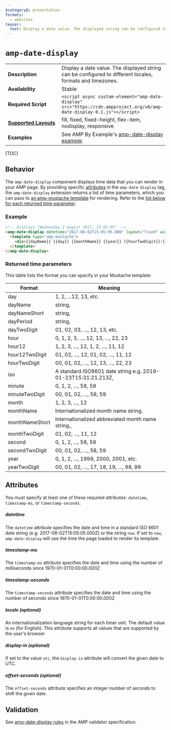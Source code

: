 ```yaml
---
$category@: presentation
formats:
  - websites
teaser:
  text: Display a date value. The displayed string can be configured to different locales, formats and timezones.
---
```

<!--
Copyright 2019 The AMP HTML Authors. All Rights Reserved.

Licensed under the Apache License, Version 2.0 (the "License");
you may not use this file except in compliance with the License.
You may obtain a copy of the License at

      http://www.apache.org/licenses/LICENSE-2.0

Unless required by applicable law or agreed to in writing, software
distributed under the License is distributed on an "AS-IS" BASIS,
WITHOUT WARRANTIES OR CONDITIONS OF ANY KIND, either express or implied.
See the License for the specific language governing permissions and
limitations under the License.
-->

# <a name="`amp-date-display`"></a> `amp-date-display`

<table>
  <tr>
    <td width="40%"><strong>Description</strong></td>
    <td>Display a date value. The displayed string can be configured to different locales, formats and timezones.</td>
  </tr>
  <tr>
    <td width="40%"><strong>Availability</strong></td>
    <td>Stable</td>
  </tr>
  <tr>
    <td width="40%"><strong>Required Script</strong></td>
    <td><code>&lt;script async custom-element="amp-date-display" src="https://cdn.ampproject.org/v0/amp-date-display-0.1.js">&lt;/script></code></td>
  </tr>
  <tr>
    <td width="40%"><strong><a href="https://www.ampproject.org/docs/guides/responsive/control_layout.html">Supported Layouts</a></strong></td>
    <td>fill, fixed, fixed-height, flex-item, nodisplay, responsive</td>
  </tr>
  <tr>
    <td width="40%"><strong>Examples</strong></td>
    <td>See AMP By Example's <a href="https://ampbyexample.com/components/amp-date-display/">amp-date-display example</a>.</td>
  </tr>
</table>

[TOC]

## Behavior

The `amp-date-display` component displays time data that you can render in your AMP page. By providing specific [attributes](#attributes) in the  `amp-date-display` tag, the `amp-date-display` extension returns a list of time parameters, which you can pass to [an amp-mustache template](https://www.ampproject.org/docs/reference/components/amp-mustache) for rendering. Refer to the [list below for each returned time parameter](#returned-time-parameters).

### Example

```html
<!-- Displays "Wednesday 2 August 2017, 15:05:05" -->
<amp-date-display datetime="2017-08-02T15:05:05.000" layout="fixed" width="360" height="20">
  <template type="amp-mustache">
    <div>{{dayName}} {{day}} {{monthName}} {{year}} {{hourTwoDigit}}:{{minuteTwoDigit}}:{{secondTwoDigit}}</div>
  </template>
</amp-date-display>
```

### Returned time parameters

This table lists the format you can specify in your Mustache template:

Format | Meaning
-- | --
day | 1, 2, ...12, 13, etc.
dayName | string,
dayNameShort | string,
dayPeriod | string,
dayTwoDigit | 01, 02, 03, ..., 12, 13, etc.
hour | 0, 1, 2, 3, ..., 12, 13, ..., 22, 23
hour12 | 1, 2, 3, ..., 12, 1, 2, ..., 11, 12
hour12TwoDigit | 01, 02, ..., 12, 01, 02, ..., 11, 12
hourTwoDigit | 00, 01, 02, ..., 12, 13, ..., 22, 23
iso | A standard ISO8601 date string e.g. 2019-01-23T15:31:21.213Z,
minute | 0, 1, 2, ..., 58, 59
minuteTwoDigit | 00, 01, 02, ..., 58, 59
month | 1, 2, 3, ..., 12
monthName | Internationalized month name string.
monthNameShort | Internationalized abbreviated month name string.,
monthTwoDigit | 01, 02, ..., 11, 12
second | 0, 1, 2, ..., 58, 59
secondTwoDigit | 00, 01, 02, ..., 58, 59
year | 0, 1, 2, ..., 1999, 2000, 2001, etc.
yearTwoDigit | 00, 01, 02, ..., 17, 18, 19, ..., 98, 99

## Attributes

You must specify at least one of these required attributes: `datetime`, `timestamp-ms`, or `timestamp-seconds`.

##### datetime

The `datetime` attribute specifies the date and time in a standard ISO 8601 date string (e.g. 2017-08-02T15:05:05.000Z) or the string `now`. If set to `now`, `amp-date-display` will use the time the page loaded to render its template.

##### timestamp-ms

The `timestamp-ms` attribute specifies the date and time using the number of milliseconds since 1970-01-01T0:00:00.000Z

##### timestamp-seconds

The `timestamp-seconds` attribute specifies the date and time using the number of seconds since  1970-01-01T0:00:00.000Z

##### locale (optional)

An internationalization language string for each timer unit. The default value is `en` (for English). This attribute supports all values that are supported by the user's browser.

##### display-in (optional)

If set to the value `utc`, the `display-in` attribute will convert the given date to UTC.

##### offset-seconds (optional)

The `offset-seconds` attribute specifies an integer number of seconds to shift the given date.

## Validation
See [amp-date-display rules](https://github.com/ampproject/amphtml/blob/master/extensions/amp-date-display/validator-amp-date-display.protoascii) in the AMP validator specification.

